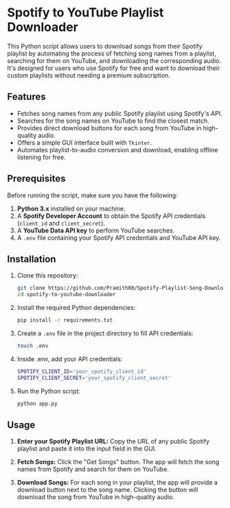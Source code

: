 # Spotify to YouTube Playlist Downloader

This Python script allows users to download songs from their Spotify playlist by automating the process of fetching song names from a playlist, searching for them on YouTube, and downloading the corresponding audio. It's designed for users who use Spotify for free and want to download their custom playlists without needing a premium subscription.

## Features

- Fetches song names from any public Spotify playlist using Spotify's API.
- Searches for the song names on YouTube to find the closest match.
- Provides direct download buttons for each song from YouTube in high-quality audio.
- Offers a simple GUI interface built with `Tkinter`.
- Automates playlist-to-audio conversion and download, enabling offline listening for free.

## Prerequisites

Before running the script, make sure you have the following:

1. **Python 3.x** installed on your machine.
2. A **Spotify Developer Account** to obtain the Spotify API credentials (`client_id` and `client_secret`).
3. A **YouTube Data API key** to perform YouTube searches.
4. A `.env` file containing your Spotify API credentials and YouTube API key.

## Installation

1. Clone this repository:
   ```bash
   git clone https://github.com/Pramith08/Spotify-Playlist-Song-Downloader.git
   cd spotify-to-youtube-downloader

2. Install the required Python dependencies:
   ```bash
   pip install -r requirements.txt

3. Create a `.env` file in the project directory to fill API credentials:
   ```bash
   touch .env

4. Inside .env, add your API credentials:
   ```bash
   SPOTIFY_CLIENT_ID='your_spotify_client_id'
   SPOTIFY_CLIENT_SECRET='your_spotify_client_secret'
   
5. Run the Python script:
   ```bash
   python app.py

## Usage

1. **Enter your Spotify Playlist URL:** Copy the URL of any public Spotify playlist and paste it into the input field in the GUI.

2. **Fetch Songs:** Click the "Get Songs" button. The app will fetch the song names from Spotify and search for them on YouTube.

3. **Download Songs:** For each song in your playlist, the app will provide a download button next to the song name. Clicking the button will download the song from YouTube in high-quality audio.
   

